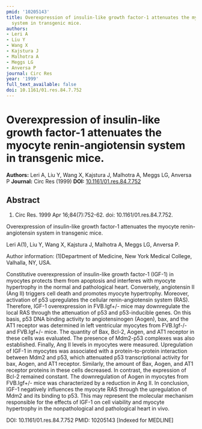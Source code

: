 ```yaml
---
pmid: '10205143'
title: Overexpression of insulin-like growth factor-1 attenuates the myocyte renin-angiotensin
  system in transgenic mice.
authors:
- Leri A
- Liu Y
- Wang X
- Kajstura J
- Malhotra A
- Meggs LG
- Anversa P
journal: Circ Res
year: '1999'
full_text_available: false
doi: 10.1161/01.res.84.7.752
---
```


# Overexpression of insulin-like growth factor-1 attenuates the myocyte renin-angiotensin system in transgenic mice.
**Authors:** Leri A, Liu Y, Wang X, Kajstura J, Malhotra A, Meggs LG, Anversa P
**Journal:** Circ Res (1999)
**DOI:** [10.1161/01.res.84.7.752](https://doi.org/10.1161/01.res.84.7.752)

## Abstract

1. Circ Res. 1999 Apr 16;84(7):752-62. doi: 10.1161/01.res.84.7.752.

Overexpression of insulin-like growth factor-1 attenuates the myocyte
renin-angiotensin system in transgenic mice.

Leri A(1), Liu Y, Wang X, Kajstura J, Malhotra A, Meggs LG, Anversa P.

Author information:
(1)Department of Medicine, New York Medical College, Valhalla, NY, USA.

Constitutive overexpression of insulin-like growth factor-1 (IGF-1) in myocytes
protects them from apoptosis and interferes with myocyte hypertrophy in the
normal and pathological heart. Conversely, angiotensin II (Ang II) triggers cell
death and promotes myocyte hypertrophy. Moreover, activation of p53 upregulates
the cellular renin-angiotensin system (RAS). Therefore, IGF-1 overexpression in
FVB.Igf+/- mice may downregulate the local RAS through the attenuation of p53
and p53-inducible genes. On this basis, p53 DNA binding activity to
angiotensinogen (Aogen), bax, and the AT1 receptor was determined in left
ventricular myocytes from FVB.Igf-/- and FVB.Igf+/- mice. The quantity of Bax,
Bcl-2, Aogen, and AT1 receptor in these cells was evaluated. The presence of
Mdm2-p53 complexes was also established. Finally, Ang II levels in myocytes were
measured. Upregulation of IGF-1 in myocytes was associated with a
protein-to-protein interaction between Mdm2 and p53, which attenuated p53
transcriptional activity for bax, Aogen, and AT1 receptor. Similarly, the amount
of Bax, Aogen, and AT1 receptor proteins in these cells decreased. In contrast,
the expression of Bcl-2 remained constant. The downregulation of Aogen in
myocytes from FVB.Igf+/- mice was characterized by a reduction in Ang II. In
conclusion, IGF-1 negatively influences the myocyte RAS through the upregulation
of Mdm2 and its binding to p53. This may represent the molecular mechanism
responsible for the effects of IGF-1 on cell viability and myocyte hypertrophy
in the nonpathological and pathological heart in vivo.

DOI: 10.1161/01.res.84.7.752
PMID: 10205143 [Indexed for MEDLINE]
